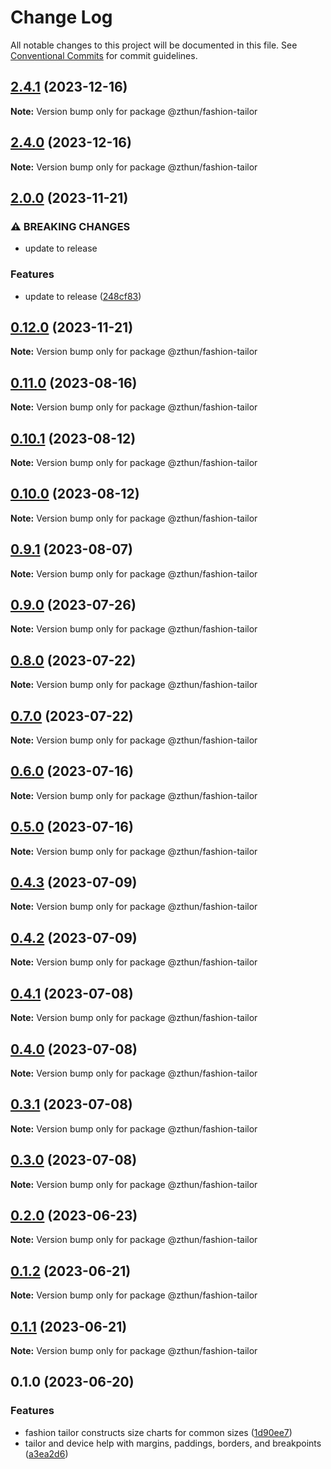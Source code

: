 # Change Log

All notable changes to this project will be documented in this file.
See [Conventional Commits](https://conventionalcommits.org) for commit guidelines.

## [2.4.1](https://github.com/zthun/fashion/compare/v2.4.0...v2.4.1) (2023-12-16)

**Note:** Version bump only for package @zthun/fashion-tailor





## [2.4.0](https://github.com/zthun/fashion/compare/v2.3.0...v2.4.0) (2023-12-16)

**Note:** Version bump only for package @zthun/fashion-tailor





## [2.0.0](https://github.com/zthun/fashion/compare/v0.12.0...v2.0.0) (2023-11-21)


### ⚠ BREAKING CHANGES

* update to release

### Features

* update to release ([248cf83](https://github.com/zthun/fashion/commit/248cf834b17fe6b3c727bb9eac320fd89bf269a2))



## [0.12.0](https://github.com/zthun/fashion/compare/v0.11.1...v0.12.0) (2023-11-21)

**Note:** Version bump only for package @zthun/fashion-tailor





## [0.11.0](https://github.com/zthun/fashion/compare/v0.10.2...v0.11.0) (2023-08-16)

**Note:** Version bump only for package @zthun/fashion-tailor





## [0.10.1](https://github.com/zthun/fashion/compare/v0.10.0...v0.10.1) (2023-08-12)

**Note:** Version bump only for package @zthun/fashion-tailor





## [0.10.0](https://github.com/zthun/fashion/compare/v0.9.1...v0.10.0) (2023-08-12)

**Note:** Version bump only for package @zthun/fashion-tailor





## [0.9.1](https://github.com/zthun/fashion/compare/v0.9.0...v0.9.1) (2023-08-07)

**Note:** Version bump only for package @zthun/fashion-tailor





## [0.9.0](https://github.com/zthun/fashion/compare/v0.8.0...v0.9.0) (2023-07-26)

**Note:** Version bump only for package @zthun/fashion-tailor





## [0.8.0](https://github.com/zthun/fashion/compare/v0.7.0...v0.8.0) (2023-07-22)

**Note:** Version bump only for package @zthun/fashion-tailor





## [0.7.0](https://github.com/zthun/fashion/compare/v0.6.2...v0.7.0) (2023-07-22)

**Note:** Version bump only for package @zthun/fashion-tailor





## [0.6.0](https://github.com/zthun/fashion/compare/v0.5.0...v0.6.0) (2023-07-16)

**Note:** Version bump only for package @zthun/fashion-tailor





## [0.5.0](https://github.com/zthun/fashion/compare/v0.4.3...v0.5.0) (2023-07-16)

**Note:** Version bump only for package @zthun/fashion-tailor





## [0.4.3](https://github.com/zthun/fashion/compare/v0.4.2...v0.4.3) (2023-07-09)

**Note:** Version bump only for package @zthun/fashion-tailor





## [0.4.2](https://github.com/zthun/fashion/compare/v0.4.1...v0.4.2) (2023-07-09)

**Note:** Version bump only for package @zthun/fashion-tailor





## [0.4.1](https://github.com/zthun/fashion/compare/v0.4.0...v0.4.1) (2023-07-08)

**Note:** Version bump only for package @zthun/fashion-tailor





## [0.4.0](https://github.com/zthun/fashion/compare/v0.3.1...v0.4.0) (2023-07-08)

**Note:** Version bump only for package @zthun/fashion-tailor





## [0.3.1](https://github.com/zthun/fashion/compare/v0.3.0...v0.3.1) (2023-07-08)

**Note:** Version bump only for package @zthun/fashion-tailor





## [0.3.0](https://github.com/zthun/fashion/compare/v0.2.0...v0.3.0) (2023-07-08)

**Note:** Version bump only for package @zthun/fashion-tailor





## [0.2.0](https://github.com/zthun/fashion/compare/v0.1.2...v0.2.0) (2023-06-23)

**Note:** Version bump only for package @zthun/fashion-tailor





## [0.1.2](https://github.com/zthun/fashion/compare/v0.1.1...v0.1.2) (2023-06-21)

**Note:** Version bump only for package @zthun/fashion-tailor





## [0.1.1](https://github.com/zthun/fashion/compare/v0.1.0...v0.1.1) (2023-06-21)

**Note:** Version bump only for package @zthun/fashion-tailor





## 0.1.0 (2023-06-20)


### Features

* fashion tailor constructs size charts for common sizes ([1d90ee7](https://github.com/zthun/fashion/commit/1d90ee74cc94148f6876fe5fdb36192c4ff03867))
* tailor and device help with margins, paddings, borders, and breakpoints ([a3ea2d6](https://github.com/zthun/fashion/commit/a3ea2d68688321139223bdcca099a5788314279b))
